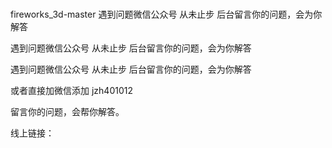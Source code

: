 # 
fireworks_3d-master
遇到问题微信公众号 从未止步 后台留言你的问题，会为你解答

遇到问题微信公众号 从未止步 后台留言你的问题，会为你解答

遇到问题微信公众号 从未止步 后台留言你的问题，会为你解答

或者直接加微信添加 jzh401012 

留言你的问题，会帮你解答。

线上链接： 
